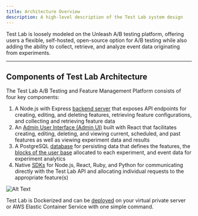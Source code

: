 ```yaml
---
title: Architecture Overview
description: A high-level description of the Test Lab system design
---
```


Test Lab is loosely modeled on the Unleash A/B testing platform, offering users a flexible, self-hosted, open-source option for A/B testing while also adding the ability to collect, retrieve, and analyze event data originating from experiments.

---

## Components of Test Lab Architecture

The Test Lab A/B Testing and Feature Management Platform consists of four key components:

1. A Node.js with Express [backend server](/docs/backend-server) that exposes API endpoints for creating, editing, and deleting features, retrieving feature configurations, and collecting and retrieving feature data
2. An [Admin User Interface (Admin UI)](/docs/admin-ui) built with React that facilitates creating, editing, deleting, and viewing current, scheduled, and past features as well as viewing experiment data and results
3. A PostgreSQL [database](/docs/database) for persisting data that defines the features, the [blocks of the user base](<(/docs/sdk#user-blocks)>) allocated to each experiment, and event data for experiment analytics
4. Native [SDKs](/docs/sdk) for Node.js, React, Ruby, and Python for communicating directly with the Test Lab API and allocating individual requests to the appropriate feature(s)

![Alt Text](/images/Architecture.png)

Test Lab is Dockerized and can be [deployed](/docs/installation) on your virtual private server or AWS Elastic Container Service with one simple command.
